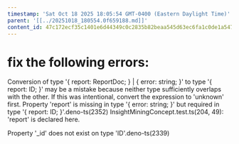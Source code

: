 ```yaml
---
timestamp: 'Sat Oct 18 2025 18:05:54 GMT-0400 (Eastern Daylight Time)'
parent: '[[../20251018_180554.0f659188.md]]'
content_id: 47c172ecf35c1401e6d44349c0c2835b82beaa545d63ec6fa1c0de1a547c8c79
---
```


# fix the following errors:

Conversion of type '{ report: ReportDoc; } | { error: string; }' to type '{ report: ID; }' may be a mistake because neither type sufficiently overlaps with the other. If this was intentional, convert the expression to 'unknown' first.
Property 'report' is missing in type '{ error: string; }' but required in type '{ report: ID; }'.deno-ts(2352)
InsightMiningConcept.test.ts(204, 49): 'report' is declared here.

Property '\_id' does not exist on type 'ID'.deno-ts(2339)
